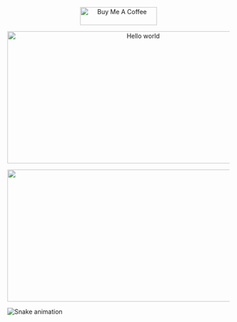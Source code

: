 <p align="center">
<a href="https://www.buymeacoffee.com/dusanmitrovic98" target="_blank"><img src="https://cdn.buymeacoffee.com/buttons/default-orange.png" alt="Buy Me A Coffee" height="41" width="174"></a>
</p>

<div align="center"><img src="https://raw.githubusercontent.com/sagar-viradiya/sagar-viradiya/master/resources/banner.png" width="600" height="300" alt="Hello world"></div>

<p align="center"><img src="https://media.giphy.com/media/dWesBcTLavkZuG35MI/giphy.gif" width="600" height="300"  /></p>


  ![Snake animation](https://github.com/thepiyushmalhotra/thepiyushmalhotra/blob/output/github-contribution-grid-snake.svg)



<!--
**dusanmitrovic98/dusanmitrovic98** is a ✨ _special_ ✨ repository because its `README.md` (this file) appears on your GitHub profile.

Here are some ideas to get you started:

- 🔭 I’m currently working on ...
- 🌱 I’m currently learning ...
- 👯 I’m looking to collaborate on ...
- 🤔 I’m looking for help with ...
- 💬 Ask me about ...
- 📫 How to reach me: ...
- 😄 Pronouns: ...
- ⚡ Fun fact: ...
-->
